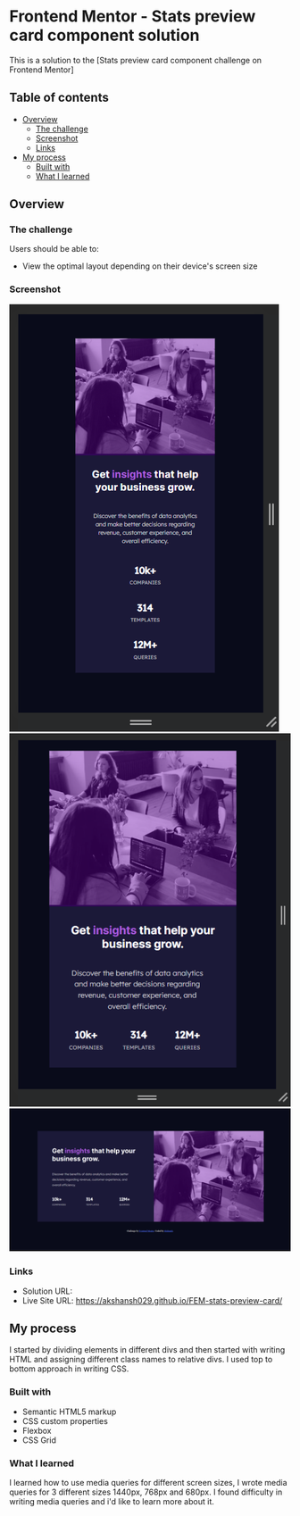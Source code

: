 # Frontend Mentor - Stats preview card component solution

This is a solution to the [Stats preview card component challenge on Frontend Mentor]

## Table of contents

- [Overview](#overview)
  - [The challenge](#the-challenge)
  - [Screenshot](#screenshot)
  - [Links](#links)
- [My process](#my-process)
  - [Built with](#built-with)
  - [What I learned](#what-i-learned)

## Overview

### The challenge

Users should be able to:

- View the optimal layout depending on their device's screen size

### Screenshot

![Alt text](image.png)
![Alt text](image-1.png)
![Alt text](image-2.png)

### Links

- Solution URL:
- Live Site URL: https://akshansh029.github.io/FEM-stats-preview-card/

## My process

I started by dividing elements in different divs and then started with writing HTML and assigning different class names to relative divs. I used top to bottom approach in writing CSS.

### Built with

- Semantic HTML5 markup
- CSS custom properties
- Flexbox
- CSS Grid

### What I learned

I learned how to use media queries for different screen sizes, I wrote media queries for 3 different sizes 1440px, 768px and 680px. I found difficulty in writing media queries and i'd like to learn more about it.
